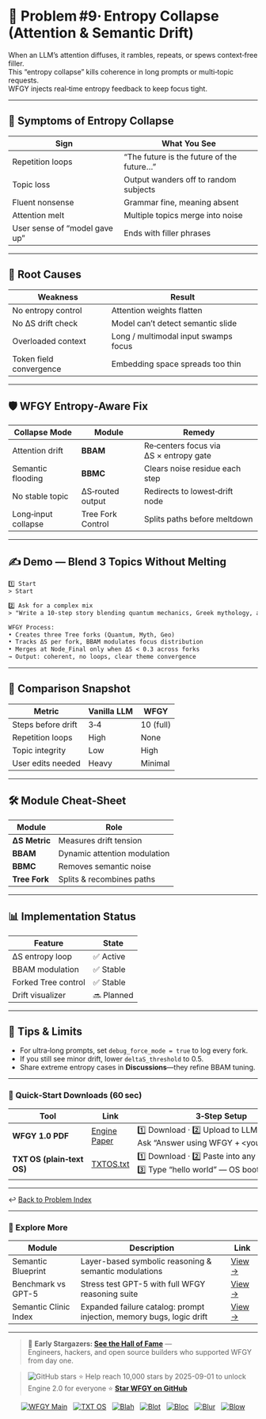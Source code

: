 # 📒 Problem #9· Entropy Collapse (Attention & Semantic Drift)

When an LLM’s attention diffuses, it rambles, repeats, or spews context‑free filler.  
This “entropy collapse” kills coherence in long prompts or multi‑topic requests.  
WFGY injects real‑time entropy feedback to keep focus tight.

---

## 🤔 Symptoms of Entropy Collapse

| Sign | What You See |
|------|--------------|
| Repetition loops | “The future is the future of the future…” |
| Topic loss | Output wanders off to random subjects |
| Fluent nonsense | Grammar fine, meaning absent |
| Attention melt | Multiple topics merge into noise |
| User sense of “model gave up” | Ends with filler phrases |

---

## 🧩 Root Causes

| Weakness | Result |
|----------|--------|
| No entropy control | Attention weights flatten |
| No ΔS drift check | Model can’t detect semantic slide |
| Overloaded context | Long / multimodal input swamps focus |
| Token field convergence | Embedding space spreads too thin |

---

## 🛡️ WFGY Entropy‑Aware Fix

| Collapse Mode | Module | Remedy |
|---------------|--------|--------|
| Attention drift | **BBAM** | Re‑centers focus via ΔS × entropy gate |
| Semantic flooding | **BBMC** | Clears noise residue each step |
| No stable topic | ΔS‑routed output | Redirects to lowest‑drift node |
| Long‑input collapse | Tree Fork Control | Splits paths before meltdown |

---

## ✍️ Demo — Blend 3 Topics Without Melting

```txt
1️⃣ Start
> Start

2️⃣ Ask for a complex mix
> "Write a 10‑step story blending quantum mechanics, Greek mythology, and current geopolitics."

WFGY Process:
• Creates three Tree forks (Quantum, Myth, Geo)  
• Tracks ΔS per fork, BBAM modulates focus distribution  
• Merges at Node_Final only when ΔS < 0.3 across forks  
→ Output: coherent, no loops, clear theme convergence
````

---

## 🔬 Comparison Snapshot

| Metric             | Vanilla LLM | WFGY      |
| ------------------ | ----------- | --------- |
| Steps before drift | 3‑4         | 10 (full) |
| Repetition loops   | High        | None      |
| Topic integrity    | Low         | High      |
| User edits needed  | Heavy       | Minimal   |

---

## 🛠 Module Cheat‑Sheet

| Module        | Role                         |
| ------------- | ---------------------------- |
| **ΔS Metric** | Measures drift tension       |
| **BBAM**      | Dynamic attention modulation |
| **BBMC**      | Removes semantic noise       |
| **Tree Fork** | Splits & recombines paths    |

---

## 📊 Implementation Status

| Feature             | State      |
| ------------------- | ---------- |
| ΔS entropy loop     | ✅ Active   |
| BBAM modulation     | ✅ Stable   |
| Forked Tree control | ✅ Stable   |
| Drift visualizer    | 🔜 Planned |

---

## 📝 Tips & Limits

* For ultra‑long prompts, set `debug_force_mode = true` to log every fork.
* If you still see minor drift, lower `deltaS_threshold` to 0.5.
* Share extreme entropy cases in **Discussions**—they refine BBAM tuning.

---

### 🔗 Quick‑Start Downloads (60 sec)

| Tool                       | Link                                                | 3‑Step Setup                                                                             |
| -------------------------- | --------------------------------------------------- | ---------------------------------------------------------------------------------------- |
| **WFGY 1.0 PDF**           | [Engine Paper](https://zenodo.org/records/15630969) | 1️⃣ Download · 2️⃣ Upload to LLM · 3️⃣ Ask “Answer using WFGY + \<your question>”        |
| **TXT OS (plain‑text OS)** | [TXTOS.txt](https://zenodo.org/records/15788557)    | 1️⃣ Download · 2️⃣ Paste into any LLM chat · 3️⃣ Type “hello world” — OS boots instantly |

---

↩︎ [Back to Problem Index](./README.md)

---

### 🧭 Explore More

| Module                | Description                                              | Link     |
|-----------------------|----------------------------------------------------------|----------|
| Semantic Blueprint    | Layer-based symbolic reasoning & semantic modulations   | [View →](https://github.com/onestardao/WFGY/tree/main/SemanticBlueprint) |
| Benchmark vs GPT-5    | Stress test GPT-5 with full WFGY reasoning suite         | [View →](https://github.com/onestardao/WFGY/tree/main/benchmarks/benchmark-vs-gpt5) |
| Semantic Clinic Index | Expanded failure catalog: prompt injection, memory bugs, logic drift | [View →](./SemanticClinicIndex.md) |

---

> 👑 **Early Stargazers: [See the Hall of Fame](https://github.com/onestardao/WFGY/tree/main/stargazers)** —  
> Engineers, hackers, and open source builders who supported WFGY from day one.

> <img src="https://img.shields.io/github/stars/onestardao/WFGY?style=social" alt="GitHub stars"> ⭐ Help reach 10,000 stars by 2025-09-01 to unlock Engine 2.0 for everyone  ⭐ <strong><a href="https://github.com/onestardao/WFGY">Star WFGY on GitHub</a></strong>


<div align="center">

[![WFGY Main](https://img.shields.io/badge/WFGY-Main-red?style=flat-square)](https://github.com/onestardao/WFGY)
&nbsp;
[![TXT OS](https://img.shields.io/badge/TXT%20OS-Reasoning%20OS-orange?style=flat-square)](https://github.com/onestardao/WFGY/tree/main/OS)
&nbsp;
[![Blah](https://img.shields.io/badge/Blah-Semantic%20Embed-yellow?style=flat-square)](https://github.com/onestardao/WFGY/tree/main/OS/BlahBlahBlah)
&nbsp;
[![Blot](https://img.shields.io/badge/Blot-Persona%20Core-green?style=flat-square)](https://github.com/onestardao/WFGY/tree/main/OS/BlotBlotBlot)
&nbsp;
[![Bloc](https://img.shields.io/badge/Bloc-Reasoning%20Compiler-blue?style=flat-square)](https://github.com/onestardao/WFGY/tree/main/OS/BlocBlocBloc)
&nbsp;
[![Blur](https://img.shields.io/badge/Blur-Text2Image%20Engine-navy?style=flat-square)](https://github.com/onestardao/WFGY/tree/main/OS/BlurBlurBlur)
&nbsp;
[![Blow](https://img.shields.io/badge/Blow-Game%20Logic-purple?style=flat-square)](https://github.com/onestardao/WFGY/tree/main/OS/BlowBlowBlow)

</div>


